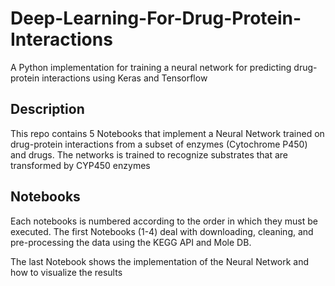 # Deep-Learning-For-Drug-Protein-Interactions
A Python implementation for training a neural network for predicting drug-protein interactions using Keras and Tensorflow

## Description
This repo contains 5 Notebooks that implement a Neural Network trained on drug-protein interactions from a subset of enzymes (Cytochrome P450) and drugs. The networks is trained to recognize substrates that are transformed by CYP450 enzymes


## Notebooks
Each notebooks is numbered according to the order in which they must be executed. The first Notebooks (1-4) deal with downloading, cleaning, and pre-processing the data using the KEGG API and Mole DB. 

The last Notebook shows the implementation of the Neural Network and how to visualize the results

